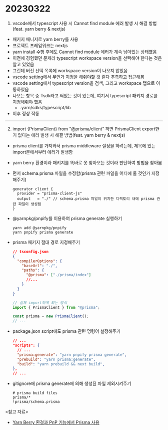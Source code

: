 # 20230322

1. vscode에서 typescript 사용 시 Cannot find module 에러 발생 시 해결 방법(feat. yarn berry & nextjs)

- 패키지 매니저로 yarn berry를 사용
- 프로젝트 프레임워크는 nextjs
- yarn install 수행 후에도 Cannot find module 에러가 계속 남아있는 상태였음
- 이전에 경험했던 문제라 typescript workspace version을 선택해야 한다는 것은 알고 있었음
- 그런데 버전 선택 목록에 workspace version이 나오지 않았음
- vscode setting에서 무언가 지정을 해줘야할 것 같다 추측하고 접근해봄
- vscode setting에서 typescript version을 검색, 그리고 workspace 탭으로 이동하였음
- 나오는 항목 중 Tsdk라고 써있는 것이 있는데, 여기서 typescript 패키지 경로를 지정해줘야 했음
  - .yarn/sdks/typescript/lib
- 이후 정상 작동

---

2. import {PrismaClient} from "@prisma/client" 하면 PrismaClient export한거 없다는 에러 발생 시 해결 방법(feat. yarn berry & nextjs)

- prisma client를 가져와서 prisma middleware 설정을 하려는데, 제목에 있는 import문에서부터 에러가 발생함
- yarn berry 환경이라 패키지를 똑바로 못 찾아오는 것이라 판단하여 방법을 찾아봄
- 먼저 schema.prisma 파일을 수정함(prisma 관련 파일을 어디에 둘 것인가 지정해주기)

  ```prisma
  generator client {
    provider = "prisma-client-js"
    output   = "./" // schema.prisma 파일이 위치한 디렉토리 내에 prisma 관련 파일이 생성됨
  }
  ```

- @yarnpkg/pnpify를 이용하여 prisma generate 실행하기
  ```
  yarn add @yarnpkg/pnpify
  yarn pnpify prisma generate
  ```
- prisma 패키지 절대 경로 지정해주기

  ```json
  // tsconfig.json
  {
    "compilerOptions": {
      "baseUrl": "./",
      "paths": {
        "@prisma": ["./prisma/index"]
        //...
      }
    }
  }
  ```

  ```ts
  // 실제 import하게 되는 방식
  import { PrismaClient } from "@prisma";

  const prisma = new PrismaClient();
  // ...
  ```

- package.json script에도 prisma 관련 명령어 설정해주기

  ```json
  // ...
  "scripts": {
    // ...
    "prisma:generate": "yarn pnpify prisma generate",
    "prebuild": "yarn prisma:generate",
    "build": "yarn prebuild && next build",
  },
  // ...
  ```

- gitignore에 prisma generate에 의해 생성된 파일 제외시켜주기
  ```
  # prisma build files
  prisma/*
  !prisma/schema.prisma
  ```

<참고 자료>

- [Yarn Berry 환경과 PnP 기능에서 Prisma 사용](https://velog.io/@pyo-sh/Yarn-Berry-%ED%99%98%EA%B2%BD%EA%B3%BC-PnP-%EA%B8%B0%EB%8A%A5%EC%97%90%EC%84%9C-Prisma-%EC%82%AC%EC%9A%A9)
